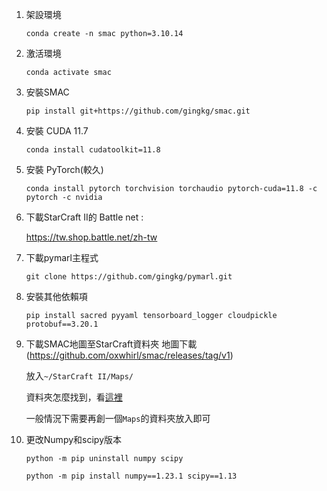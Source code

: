 
1. 架設環境
   ```
   conda create -n smac python=3.10.14
   ```

2. 激活環境
   ```
   conda activate smac
   ```
   
3. 安裝SMAC
   ```
   pip install git+https://github.com/gingkg/smac.git
   ```

4. 安裝 CUDA 11.7
   ```
   conda install cudatoolkit=11.8
   ```

5. 安裝 PyTorch(較久)
   ```
   conda install pytorch torchvision torchaudio pytorch-cuda=11.8 -c pytorch -c nvidia
   ```
6. 下載StarCraft II的 Battle net :

   https://tw.shop.battle.net/zh-tw

7. 下載pymarl主程式
   ```
   git clone https://github.com/gingkg/pymarl.git
   ```
   
8. 安裝其他依賴項
   ```
   pip install sacred pyyaml tensorboard_logger cloudpickle protobuf==3.20.1
   ```

9. 下載SMAC地圖至StarCraft資料夾
   地圖下載(https://github.com/oxwhirl/smac/releases/tag/v1)
   
   放入`~/StarCraft II/Maps/`

   資料夾怎麼找到，看[這裡](https://github.com/Yuu-Hsuan/become-agn/blob/main/SC/%E6%89%BEStarCraft%20II%20%E8%A2%AB%E5%AD%98%E5%9C%A8%E5%93%AA%E8%A3%A1.md)

   一般情況下需要再創一個`Maps`的資料夾放入即可

11. 更改Numpy和scipy版本
    ```
    python -m pip uninstall numpy scipy
    ```
    ```
    python -m pip install numpy==1.23.1 scipy==1.13
    ```
